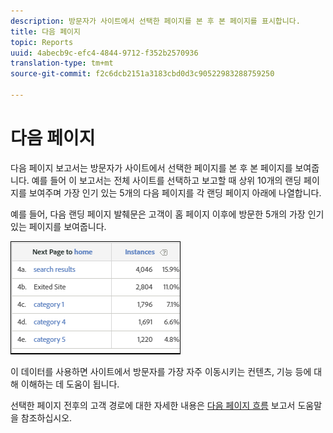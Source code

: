 ```yaml
---
description: 방문자가 사이트에서 선택한 페이지를 본 후 본 페이지를 표시합니다.
title: 다음 페이지
topic: Reports
uuid: 4abecb9c-efc4-4844-9712-f352b2570936
translation-type: tm+mt
source-git-commit: f2c6dcb2151a3183cbd0d3c90522983288759250

---
```



# 다음 페이지

다음 페이지 보고서는 방문자가 사이트에서 선택한 페이지를 본 후 본 페이지를 보여줍니다. 예를 들어 이 보고서는 전체 사이트를 선택하고 보고할 때 상위 10개의 랜딩 페이지를 보여주며 가장 인기 있는 5개의 다음 페이지를 각 랜딩 페이지 아래에 나열합니다.

예를 들어, 다음 랜딩 페이지 발췌문은 고객이 홈 페이지 이후에 방문한 5개의 가장 인기 있는 페이지를 보여줍니다.

![](assets/nextpage.png)

이 데이터를 사용하면 사이트에서 방문자를 가장 자주 이동시키는 컨텐츠, 기능 등에 대해 이해하는 데 도움이 됩니다.

선택한 페이지 전후의 고객 경로에 대한 자세한 내용은 [다음 페이지 흐름](https://docs.adobe.com/content/help/ko-KR/analytics/components/variables/dimensions-reports/reports-next-page-flow.html) 보고서 도움말을 참조하십시오.


